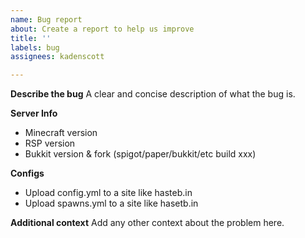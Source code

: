 ```yaml
---
name: Bug report
about: Create a report to help us improve
title: ''
labels: bug
assignees: kadenscott

---
```


**Describe the bug**
A clear and concise description of what the bug is.

**Server Info**
- Minecraft version
- RSP version
- Bukkit version & fork (spigot/paper/bukkit/etc build xxx)

**Configs**
- Upload config.yml to a site like hasteb.in
- Upload spawns.yml to a site like hasetb.in

**Additional context**
Add any other context about the problem here.
